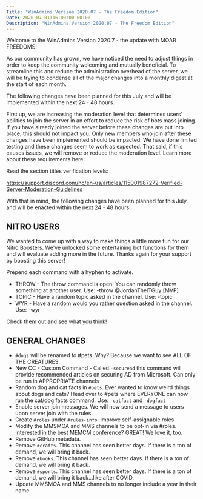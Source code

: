 ```yaml
---
Title: "WinAdmins Version 2020.07 - The Freedom Edition"
Date: 2020-07-01T16:00:00-00:00
Description: "WinAdmins Version 2020.07 - The Freedom Edition"
---
```


Welcome to the WinAdmins Version 2020.7 - the update with MOAR FREEDOMS!

As our community has grown, we have noticed the need to adjust things in order to keep the community welcoming and mutually beneficial. To streamline this and reduce the administration overhead of the server, we will be trying to condense all of the major changes into a monthly digest at the start of each month.

The following changes have been planned for this July and will be implemented within the next 24 - 48 hours.

First up, we are increasing the moderation level that determines users' abilities to join the server in an effort to reduce the risk of bots mass joining. If you have already joined the server before these changes are put into place, this should not impact you. Only new members who join after these changes have been implemented should be impacted. We have done limited testing and these changes seem to work as expected. That said, if this causes issues, we will remove or reduce the moderation level. Learn more about these requirements here: 

Read the section titles verification levels:

https://support.discord.com/hc/en-us/articles/115001987272-Verified-Server-Moderation-Guidelines

With that in mind, the following changes have been planned for this July and will be enacted within the next 24 - 48 hours.

## NITRO USERS

We wanted to come up with a way to make things a little more fun for our Nitro Boosters. We've unlocked some entertaining bot functions for them and will evaluate adding more in the future. Thanks again for your support by boosting this server!

Prepend each command with a hyphen to activate.

* THROW - The throw command is open. You can randomly throw something at another user. Use: -throw @JordanTheITGuy [MVP]
* TOPIC - Have a random topic asked in the channel. Use: -topic
* WYR - Have a random would you rather question asked in the channel. Use: -wyr

Check them out and see what you think!

## GENERAL CHANGES

* `#dogs` will be renamed to #pets. Why? Because we want to see ALL OF THE CREATURES.
* New CC - Custom Command - Called `-securead` this command will provide recommended articles on securing AD from Microsoft. Can only be run in APPROPRIATE channels
* Random dog and cat facts in `#pets`. Ever wanted to know weird things about dogs and cats? Head over to #pets where EVERYONE can now run the cat/dog facts command. Use: `-catfact` and `-dogfact`
* Enable server join messages. We will now send a message to users upon server join with the rules.
* Create `#roles` under `#rules-info`. Improve self-assignable roles.
* Modify the MMSMOA and MMS channels to be opt-in via #roles. Interested in the best MEMCM conference? GREAT! We love it, too.
* Remove GitHub metadata.
* Remove `#crafts`. This channel has seen better days. If there is a ton of demand, we will bring it back.
* Remove `#books`. This channel has seen better days. If there is a ton of demand, we will bring it back.
* Remove `#sports`. This channel has seen better days. If there is a ton of demand, we will bring it back...like after COVID.
* Update MMSMOA and MMS channels to no longer include a year in their name.
